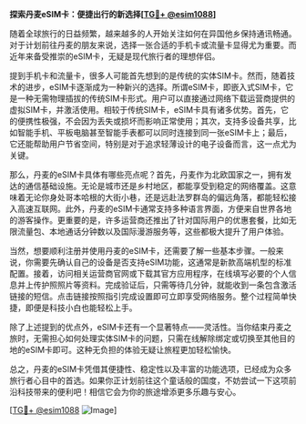 **探索丹麦eSIM卡：便捷出行的新选择[[TG💪+ @esim1088](https://t.me/s/esim1088)]**

随着全球旅行的日益频繁，越来越多的人开始关注如何在异国他乡保持通讯畅通。对于计划前往丹麦的朋友来说，选择一张合适的手机卡或流量卡显得尤为重要。而近年来备受推崇的eSIM卡，无疑是现代旅行者的理想伴侣。

提到手机卡和流量卡，很多人可能首先想到的是传统的实体SIM卡。然而，随着技术的进步，eSIM卡逐渐成为一种新兴的选择。所谓eSIM卡，即嵌入式SIM卡，它是一种无需物理插拔的传统SIM卡形式。用户可以直接通过网络下载运营商提供的虚拟SIM卡，并激活使用。相较于传统SIM卡，eSIM卡具有诸多优势。首先，它的便携性极强，不会因为丢失或损坏而影响正常使用；其次，支持多设备共享，比如智能手机、平板电脑甚至智能手表都可以同时连接到同一张eSIM卡上；最后，它还能帮助用户节省空间，特别是对于追求轻薄设计的电子设备而言，这一点尤为关键。

那么，丹麦的eSIM卡具体有哪些亮点呢？首先，丹麦作为北欧国家之一，拥有发达的通信基础设施。无论是城市还是乡村地区，都能享受到稳定的网络覆盖。这意味着无论你身处哥本哈根的大街小巷，还是远赴法罗群岛的偏远角落，都能轻松接入高速互联网。此外，丹麦的eSIM卡通常支持多种语言界面，方便来自世界各地的游客操作。更重要的是，许多运营商还推出了针对国际用户的优惠套餐，比如无限流量包、本地通话分钟数以及国际漫游服务等，这些都极大提升了用户体验。

当然，想要顺利注册并使用丹麦的eSIM卡，还需要了解一些基本步骤。一般来说，你需要先确认自己的设备是否支持eSIM功能，这通常是新款高端机型的标准配置。接着，访问相关运营商官网或下载其官方应用程序，在线填写必要的个人信息并上传护照照片等资料。完成验证后，只需等待几分钟，就能收到一条包含激活链接的短信。点击链接按照指引完成设置即可立即享受网络服务。整个过程简单快捷，即便是科技小白也能轻松上手。

除了上述提到的优点外，eSIM卡还有一个显著特点——灵活性。当你结束丹麦之旅时，无需担心如何处理实体SIM卡的问题，只需在线解除绑定或切换至其他目的地的eSIM卡即可。这种无负担的体验无疑让旅程更加轻松愉快。

总之，丹麦的eSIM卡凭借其便捷性、稳定性以及丰富的功能选项，已经成为众多旅行者心目中的首选。如果你正计划前往这个童话般的国度，不妨尝试一下这项前沿科技带来的便利吧！相信它会为你的旅途增添更多乐趣与安心。

[[TG💪+ @esim1088](https://t.me/s/esim1088) ![Image](https://i.postimg.cc/4NQfJmqS/Snipaste-2025-05-13-00-14-12.png)]